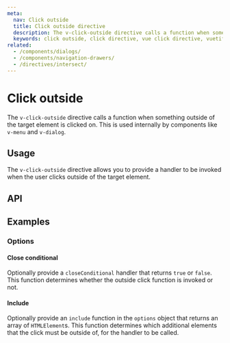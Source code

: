 ```yaml
---
meta:
  nav: Click outside
  title: Click outside directive
  description: The v-click-outside directive calls a function when something outside of the target element is clicked on.,
  keywords: click outside, click directive, vue click directive, vuetify click directives
related:
  - /components/dialogs/
  - /components/navigation-drawers/
  - /directives/intersect/
---
```


# Click outside

The `v-click-outside` directive calls a function when something outside of the target element is clicked on. This is used internally by components like `v-menu` and `v-dialog`.

<PageFeatures />

<PromotedEntry />

## Usage

The `v-click-outside` directive allows you to provide a handler to be invoked when the user clicks outside of the target element.

<ExamplesExample file="v-click-outside/usage" />

## API

<ApiInline />

## Examples

### Options

#### Close conditional

Optionally provide a `closeConditional` handler that returns `true` or `false`. This function determines whether the outside click function is invoked or not.

<ExamplesExample file="v-click-outside/option-close-on-outside-click" />

#### Include

Optionally provide an `include` function in the `options` object that returns an array of `HTMLElement`s. This function determines which additional elements that the click must be outside of, for the handler to be called.

<ExamplesExample file="v-click-outside/option-include" />
